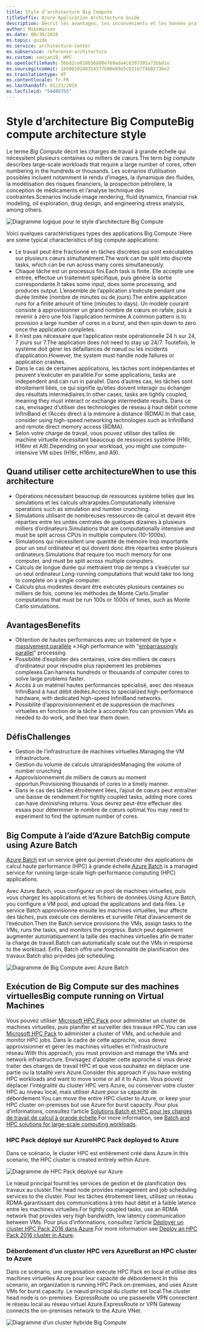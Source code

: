 ```yaml
---
title: Style d’architecture Big Compute
titleSuffix: Azure Application Architecture Guide
description: Décrit les avantages, les inconvénients et les bonnes pratiques des architectures Big Compute sur Azure.
author: MikeWasson
ms.date: 08/30/2018
ms.topic: guide
ms.service: architecture-center
ms.subservice: reference-architecture
ms.custom: seojan19, HPC
ms.openlocfilehash: 56bd2ce010b56880e769ada4c6397391a73bbd1e
ms.sourcegitcommit: 1b50810208354577b00e89e5c031b774b02736e2
ms.translationtype: HT
ms.contentlocale: fr-FR
ms.lasthandoff: 01/23/2019
ms.locfileid: "54485755"
---
```

# <a name="big-compute-architecture-style"></a><span data-ttu-id="0eef2-103">Style d’architecture Big Compute</span><span class="sxs-lookup"><span data-stu-id="0eef2-103">Big compute architecture style</span></span>

<span data-ttu-id="0eef2-104">Le terme *Big Compute* décrit les charges de travail à grande échelle qui nécessitent plusieurs centaines ou milliers de cœurs.</span><span class="sxs-lookup"><span data-stu-id="0eef2-104">The term *big compute* describes large-scale workloads that require a large number of cores, often numbering in the hundreds or thousands.</span></span> <span data-ttu-id="0eef2-105">Les scénarios d’utilisation possibles incluent notamment le rendu d’images, la dynamique des fluides, la modélisation des risques financiers, la prospection pétrolière, la conception de médicaments et l’analyse technique des contraintes.</span><span class="sxs-lookup"><span data-stu-id="0eef2-105">Scenarios include image rendering, fluid dynamics, financial risk modeling, oil exploration, drug design, and engineering stress analysis, among others.</span></span>

![Diagramme logique pour le style d’architecture Big Compute](./images/big-compute-logical.png)

<span data-ttu-id="0eef2-107">Voici quelques caractéristiques types des applications Big Compute :</span><span class="sxs-lookup"><span data-stu-id="0eef2-107">Here are some typical characteristics of big compute applications:</span></span>

- <span data-ttu-id="0eef2-108">Le travail peut être fractionné en tâches discrètes qui sont exécutables sur plusieurs cœurs simultanément.</span><span class="sxs-lookup"><span data-stu-id="0eef2-108">The work can be split into discrete tasks, which can be run across many cores simultaneously.</span></span>
- <span data-ttu-id="0eef2-109">Chaque tâche est un processus fini.</span><span class="sxs-lookup"><span data-stu-id="0eef2-109">Each task is finite.</span></span> <span data-ttu-id="0eef2-110">Elle accepte une entrée, effectue un traitement spécifique, puis génère la sortie correspondante.</span><span class="sxs-lookup"><span data-stu-id="0eef2-110">It takes some input, does some processing, and produces output.</span></span> <span data-ttu-id="0eef2-111">L’ensemble de l’application s’exécute pendant une durée limitée (nombre de minutes ou de jours).</span><span class="sxs-lookup"><span data-stu-id="0eef2-111">The entire application runs for a finite amount of time (minutes to days).</span></span> <span data-ttu-id="0eef2-112">Un modèle courant consiste à approvisionner un grand nombre de cœurs en rafale, puis à revenir à zéro une fois l’application terminée.</span><span class="sxs-lookup"><span data-stu-id="0eef2-112">A common pattern is to provision a large number of cores in a burst, and then spin down to zero once the application completes.</span></span>
- <span data-ttu-id="0eef2-113">Il n’est pas nécessaire que l’application reste opérationnelle 24 h sur 24, 7 jours sur 7.</span><span class="sxs-lookup"><span data-stu-id="0eef2-113">The application does not need to stay up 24/7.</span></span> <span data-ttu-id="0eef2-114">Toutefois, le système doit gérer les défaillances de nœud ou les incidents d’application.</span><span class="sxs-lookup"><span data-stu-id="0eef2-114">However, the system must handle node failures or application crashes.</span></span>
- <span data-ttu-id="0eef2-115">Dans le cas de certaines applications, les tâches sont indépendantes et peuvent s’exécuter en parallèle.</span><span class="sxs-lookup"><span data-stu-id="0eef2-115">For some applications, tasks are independent and can run in parallel.</span></span> <span data-ttu-id="0eef2-116">Dans d’autres cas, les tâches sont étroitement liées, ce qui signifie qu’elles doivent interagir ou échanger des résultats intermédiaires.</span><span class="sxs-lookup"><span data-stu-id="0eef2-116">In other cases, tasks are tightly coupled, meaning they must interact or exchange intermediate results.</span></span> <span data-ttu-id="0eef2-117">Dans ce cas, envisagez d’utiliser des technologies de réseau à haut débit comme InfiniBand et l’Accès direct à la mémoire à distance (RDMA).</span><span class="sxs-lookup"><span data-stu-id="0eef2-117">In that case, consider using high-speed networking technologies such as InfiniBand and remote direct memory access (RDMA).</span></span>
- <span data-ttu-id="0eef2-118">Selon votre charge de travail, vous pouvez utiliser des tailles de machine virtuelle nécessitant beaucoup de ressources système (H16r, H16mr et A9).</span><span class="sxs-lookup"><span data-stu-id="0eef2-118">Depending on your workload, you might use compute-intensive VM sizes (H16r, H16mr, and A9).</span></span>

## <a name="when-to-use-this-architecture"></a><span data-ttu-id="0eef2-119">Quand utiliser cette architecture</span><span class="sxs-lookup"><span data-stu-id="0eef2-119">When to use this architecture</span></span>

- <span data-ttu-id="0eef2-120">Opérations nécessitant beaucoup de ressources système telles que les simulations et les calculs ultrarapides.</span><span class="sxs-lookup"><span data-stu-id="0eef2-120">Computationally intensive operations such as simulation and number crunching.</span></span>
- <span data-ttu-id="0eef2-121">Simulations utilisant de nombreuses ressources de calcul et devant être réparties entre les unités centrales de quelques dizaines à plusieurs milliers d’ordinateurs.</span><span class="sxs-lookup"><span data-stu-id="0eef2-121">Simulations that are computationally intensive and must be split across CPUs in multiple computers (10-1000s).</span></span>
- <span data-ttu-id="0eef2-122">Simulations qui nécessitent une quantité de mémoire trop importante pour un seul ordinateur et qui doivent donc être réparties entre plusieurs ordinateurs.</span><span class="sxs-lookup"><span data-stu-id="0eef2-122">Simulations that require too much memory for one computer, and must be split across multiple computers.</span></span>
- <span data-ttu-id="0eef2-123">Calculs de longue durée qui mettraient trop de temps à s’exécuter sur un seul ordinateur.</span><span class="sxs-lookup"><span data-stu-id="0eef2-123">Long-running computations that would take too long to complete on a single computer.</span></span>
- <span data-ttu-id="0eef2-124">Calculs plus modestes devant être exécutés plusieurs centaines ou milliers de fois, comme les méthodes de Monte Carlo.</span><span class="sxs-lookup"><span data-stu-id="0eef2-124">Smaller computations that must be run 100s or 1000s of times, such as Monte Carlo simulations.</span></span>

## <a name="benefits"></a><span data-ttu-id="0eef2-125">Avantages</span><span class="sxs-lookup"><span data-stu-id="0eef2-125">Benefits</span></span>

- <span data-ttu-id="0eef2-126">Obtention de hautes performances avec un traitement de type « [massivement parallèle][embarrassingly-parallel] ».</span><span class="sxs-lookup"><span data-stu-id="0eef2-126">High performance with "[embarrassingly parallel][embarrassingly-parallel]" processing.</span></span>
- <span data-ttu-id="0eef2-127">Possibilité d’exploiter des centaines, voire des milliers de cœurs d’ordinateur pour résoudre plus rapidement les problèmes complexes.</span><span class="sxs-lookup"><span data-stu-id="0eef2-127">Can harness hundreds or thousands of computer cores to solve large problems faster.</span></span>
- <span data-ttu-id="0eef2-128">Accès à un matériel hautes performances spécialisé, avec des réseaux InfiniBand à haut débit dédiés.</span><span class="sxs-lookup"><span data-stu-id="0eef2-128">Access to specialized high-performance hardware, with dedicated high-speed InfiniBand networks.</span></span>
- <span data-ttu-id="0eef2-129">Possibilité d’approvisionnement et de suppression de machines virtuelles en fonction de la tâche à accomplir.</span><span class="sxs-lookup"><span data-stu-id="0eef2-129">You can provision VMs as needed to do work, and then tear them down.</span></span>

## <a name="challenges"></a><span data-ttu-id="0eef2-130">Défis</span><span class="sxs-lookup"><span data-stu-id="0eef2-130">Challenges</span></span>

- <span data-ttu-id="0eef2-131">Gestion de l’infrastructure de machines virtuelles.</span><span class="sxs-lookup"><span data-stu-id="0eef2-131">Managing the VM infrastructure.</span></span>
- <span data-ttu-id="0eef2-132">Gestion du volume de calculs ultrarapides</span><span class="sxs-lookup"><span data-stu-id="0eef2-132">Managing the volume of number crunching</span></span>
- <span data-ttu-id="0eef2-133">Approvisionnement de milliers de cœurs au moment opportun.</span><span class="sxs-lookup"><span data-stu-id="0eef2-133">Provisioning thousands of cores in a timely manner.</span></span>
- <span data-ttu-id="0eef2-134">Dans le cas des tâches étroitement liées, l’ajout de cœurs peut entraîner une baisse de rendement.</span><span class="sxs-lookup"><span data-stu-id="0eef2-134">For tightly coupled tasks, adding more cores can have diminishing returns.</span></span> <span data-ttu-id="0eef2-135">Vous devrez peut-être effectuer des essais pour déterminer le nombre de cœurs optimal.</span><span class="sxs-lookup"><span data-stu-id="0eef2-135">You may need to experiment to find the optimum number of cores.</span></span>

## <a name="big-compute-using-azure-batch"></a><span data-ttu-id="0eef2-136">Big Compute à l’aide d’Azure Batch</span><span class="sxs-lookup"><span data-stu-id="0eef2-136">Big compute using Azure Batch</span></span>

<span data-ttu-id="0eef2-137">[Azure Batch][batch] est un service géré qui permet d’exécuter des applications de calcul haute performance (HPC) à grande échelle.</span><span class="sxs-lookup"><span data-stu-id="0eef2-137">[Azure Batch][batch] is a managed service for running large-scale high-performance computing (HPC) applications.</span></span>

<span data-ttu-id="0eef2-138">Avec Azure Batch, vous configurez un pool de machines virtuelles, puis vous chargez les applications et les fichiers de données.</span><span class="sxs-lookup"><span data-stu-id="0eef2-138">Using Azure Batch, you configure a VM pool, and upload the applications and data files.</span></span> <span data-ttu-id="0eef2-139">Le service Batch approvisionne ensuite les machines virtuelles, leur affecte des tâches, puis exécute ces dernières et surveille l’état d’avancement de l’exécution.</span><span class="sxs-lookup"><span data-stu-id="0eef2-139">Then the Batch service provisions the VMs, assign tasks to the VMs, runs the tasks, and monitors the progress.</span></span> <span data-ttu-id="0eef2-140">Batch peut également augmenter automatiquement la taille des machines virtuelles afin de traiter la charge de travail.</span><span class="sxs-lookup"><span data-stu-id="0eef2-140">Batch can automatically scale out the VMs in response to the workload.</span></span> <span data-ttu-id="0eef2-141">Enfin, Batch offre une fonctionnalité de planification des travaux.</span><span class="sxs-lookup"><span data-stu-id="0eef2-141">Batch also provides job scheduling.</span></span>

![Diagramme de Big Compute avec Azure Batch](./images/big-compute-batch.png)

## <a name="big-compute-running-on-virtual-machines"></a><span data-ttu-id="0eef2-143">Exécution de Big Compute sur des machines virtuelles</span><span class="sxs-lookup"><span data-stu-id="0eef2-143">Big compute running on Virtual Machines</span></span>

<span data-ttu-id="0eef2-144">Vous pouvez utiliser [Microsoft HPC Pack][hpc-pack] pour administrer un cluster de machines virtuelles, puis planifier et surveiller des travaux HPC.</span><span class="sxs-lookup"><span data-stu-id="0eef2-144">You can use [Microsoft HPC Pack][hpc-pack] to administer a cluster of VMs, and schedule and monitor HPC jobs.</span></span> <span data-ttu-id="0eef2-145">Dans le cadre de cette approche, vous devez approvisionner et gérer les machines virtuelles et l’infrastructure réseau.</span><span class="sxs-lookup"><span data-stu-id="0eef2-145">With this approach, you must provision and manage the VMs and network infrastructure.</span></span> <span data-ttu-id="0eef2-146">Envisagez d’adopter cette approche si vous devez traiter des charges de travail HPC et que vous souhaitez en déplacer une partie ou la totalité vers Azure.</span><span class="sxs-lookup"><span data-stu-id="0eef2-146">Consider this approach if you have existing HPC workloads and want to move some or all it to Azure.</span></span> <span data-ttu-id="0eef2-147">Vous pouvez déplacer l’intégralité du cluster HPC vers Azure, ou conserver votre cluster HPC au niveau local, mais utiliser Azure pour sa capacité de débordement.</span><span class="sxs-lookup"><span data-stu-id="0eef2-147">You can move the entire HPC cluster to Azure, or keep your HPC cluster on-premises but use Azure for burst capacity.</span></span> <span data-ttu-id="0eef2-148">Pour plus d’informations, consultez l’article [Solutions Batch et HPC pour les charges de travail de calcul à grande échelle][batch-hpc-solutions].</span><span class="sxs-lookup"><span data-stu-id="0eef2-148">For more information, see [Batch and HPC solutions for large-scale computing workloads][batch-hpc-solutions].</span></span>

### <a name="hpc-pack-deployed-to-azure"></a><span data-ttu-id="0eef2-149">HPC Pack déployé sur Azure</span><span class="sxs-lookup"><span data-stu-id="0eef2-149">HPC Pack deployed to Azure</span></span>

<span data-ttu-id="0eef2-150">Dans ce scénario, le cluster HPC est entièrement créé dans Azure.</span><span class="sxs-lookup"><span data-stu-id="0eef2-150">In this scenario, the HPC cluster is created entirely within Azure.</span></span>

![Diagramme de HPC Pack déployé sur Azure](./images/big-compute-iaas.png)

<span data-ttu-id="0eef2-152">Le nœud principal fournit les services de gestion et de planification des travaux au cluster.</span><span class="sxs-lookup"><span data-stu-id="0eef2-152">The head node provides management and job scheduling services to the cluster.</span></span> <span data-ttu-id="0eef2-153">Pour les tâches étroitement liées, utilisez un réseau RDMA garantissant des communications à très haut débit et à faible latence entre les machines virtuelles.</span><span class="sxs-lookup"><span data-stu-id="0eef2-153">For tightly coupled tasks, use an RDMA network that provides very high bandwidth, low latency communication between VMs.</span></span> <span data-ttu-id="0eef2-154">Pour plus d’informations, consultez l’article [Déployer un cluster HPC Pack 2016 dans Azure][deploy-hpc-azure].</span><span class="sxs-lookup"><span data-stu-id="0eef2-154">For more information see [Deploy an HPC Pack 2016 cluster in Azure][deploy-hpc-azure].</span></span>

### <a name="burst-an-hpc-cluster-to-azure"></a><span data-ttu-id="0eef2-155">Débordement d’un cluster HPC vers Azure</span><span class="sxs-lookup"><span data-stu-id="0eef2-155">Burst an HPC cluster to Azure</span></span>

<span data-ttu-id="0eef2-156">Dans ce scénario, une organisation exécute HPC Pack en local et utilise des machines virtuelles Azure pour leur capacité de débordement.</span><span class="sxs-lookup"><span data-stu-id="0eef2-156">In this scenario, an organization is running HPC Pack on-premises, and uses Azure VMs for burst capacity.</span></span> <span data-ttu-id="0eef2-157">Le nœud principal du cluster est local.</span><span class="sxs-lookup"><span data-stu-id="0eef2-157">The cluster head node is on-premises.</span></span> <span data-ttu-id="0eef2-158">ExpressRoute ou une passerelle VPN connectent le réseau local au réseau virtuel Azure.</span><span class="sxs-lookup"><span data-stu-id="0eef2-158">ExpressRoute or VPN Gateway connects the on-premises network to the Azure VNet.</span></span>

![Diagramme d’un cluster hybride Big Compute](./images/big-compute-hybrid.png)

<!-- links -->

[batch]: /azure/batch/
[batch-hpc-solutions]: /azure/batch/batch-hpc-solutions
[deploy-hpc-azure]: /azure/virtual-machines/windows/hpcpack-2016-cluster
[embarrassingly-parallel]: https://en.wikipedia.org/wiki/Embarrassingly_parallel
[hpc-pack]: https://technet.microsoft.com/library/cc514029
